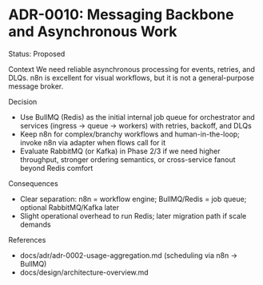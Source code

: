 # ADR-0010: Messaging Backbone and Asynchronous Work

Status: Proposed

Context
We need reliable asynchronous processing for events, retries, and DLQs. n8n is excellent for visual workflows, but it is not a general-purpose message broker.

Decision
- Use BullMQ (Redis) as the initial internal job queue for orchestrator and services (ingress → queue → workers) with retries, backoff, and DLQs
- Keep n8n for complex/branchy workflows and human-in-the-loop; invoke n8n via adapter when flows call for it
- Evaluate RabbitMQ (or Kafka) in Phase 2/3 if we need higher throughput, stronger ordering semantics, or cross-service fanout beyond Redis comfort

Consequences
- Clear separation: n8n = workflow engine; BullMQ/Redis = job queue; optional RabbitMQ/Kafka later
- Slight operational overhead to run Redis; later migration path if scale demands

References
- docs/adr/adr-0002-usage-aggregation.md (scheduling via n8n → BullMQ)
- docs/design/architecture-overview.md